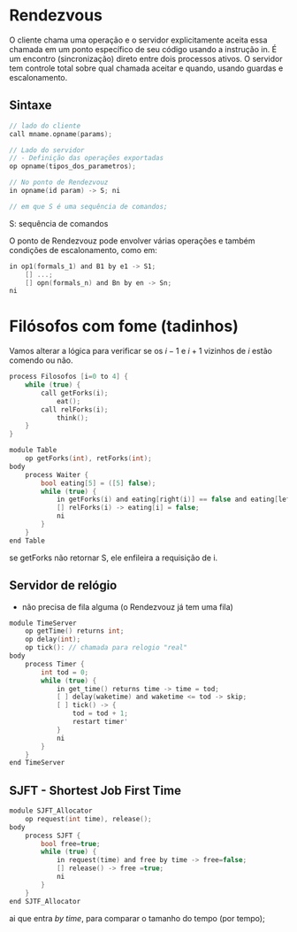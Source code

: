 # Rendezvous
O cliente chama uma operação e o servidor explicitamente aceita essa chamada em um ponto específico de seu código usando a instrução in. É um encontro (sincronização) direto entre dois processos ativos. O servidor tem controle total sobre qual chamada aceitar e quando, usando guardas e escalonamento.

## Sintaxe
```c
// lado do cliente
call mname.opname(params);

// Lado do servidor
// - Definição das operações exportadas 
op opname(tipos_dos_parametros);

// No ponto de Rendezvouz
in opname(id param) -> S; ni 

// em que S é uma sequência de comandos;
```

S: sequência de comandos

O ponto de Rendezvouz pode envolver várias operações e também condições de escalonamento, como em:

```c
in op1(formals_1) and B1 by e1 -> S1;
	[] ...;
	[] opn(formals_n) and Bn by en -> Sn;
ni
```

# Filósofos com fome (tadinhos)

Vamos alterar a lógica para verificar se os $i - 1$ e $i + 1$ vizinhos de $i$ estão comendo ou não.

```c
process Filosofos [i=0 to 4] {
	while (true) {
		call getForks(i);
			eat();
		call relForks(i);
			think();
	}
}

module Table
	op getForks(int), retForks(int);
body 
	process Waiter {
		bool eating[5] = ([5] false);
		while (true) {
			in getForks(i) and eating[right(i)] == false and eating[left(i)] == false -> eating[i] = true
			[] relForks(i) -> eating[i] = false;
			ni
		}
	}
end Table
```

se getForks não retornar S, ele enfileira a requisição de i.

## Servidor de relógio
- não precisa de fila alguma (o Rendezvouz já tem uma fila)

```c
module TimeServer
	op getTime() returns int;
	op delay(int);
	op tick(): // chamada para relogio "real"
body
	process Timer {
		int tod = 0;
		while (true) {
			in get_time() returns time -> time = tod;
			[ ] delay(waketime) and waketime <= tod -> skip;
			[ ] tick() -> {
				tod = tod + 1;
				restart timer'
			}
			ni
		}
	}
end TimeServer
```

## SJFT - Shortest Job First Time

```c
module SJFT_Allocator 
	op request(int time), release();
body 
	process SJFT {
		bool free=true;
		while (true) {
			in request(time) and free by time -> free=false;
			[] release() -> free =true;
			ni
		}
	}
end SJTF_Allocator
```

ai que entra *by time*, para comparar o tamanho do tempo (por tempo);